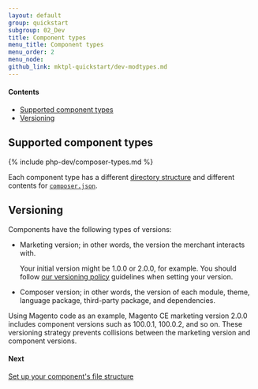 ```yaml
---
layout: default
group: quickstart
subgroup: 02_Dev
title: Component types
menu_title: Component types
menu_order: 2
menu_node: 
github_link: mktpl-quickstart/dev-modtypes.md
---
```


#### Contents
*	<a href="#types-spt">Supported component types</a>
*	<a href="#types-vers">Versioning</a>

<h2 id="types-spt">Supported component types</h2>

{% include php-dev/composer-types.md %}

<div class="bs-callout bs-callout-info" id="info">
  <p>Each component type has a different <a href="{{ site.gdeurl }}extension-dev-guide/module-file-structure.html" target="_blank">directory structure</a> and different contents for <a href="{{ site.gdeurl }}extension-dev-guide/composer-integration.html" target="_blank"><code>composer.json</code></a>.</p>
</div>

<h2 id="types-vers">Versioning</h2>
Components have the following types of versions:

*	Marketing version; in other words, the version the merchant interacts with. 

	Your initial version might be 1.0.0 or 2.0.0, for example. You should follow <a href="{{ site.gdeurl }}architecture/versioning.html" target="_blank">our versioning policy</a> guidelines when setting your version.

*	Composer version; in other words, the version of each module, theme, language package, third-party package, and dependencies. 

Using Magento code as an example, Magento CE marketing version 2.0.0 includes component versions such as 100.0.1, 100.0.2, and so on. These versioning strategy prevents collisions between the marketing version and component versions.

#### Next
<a href="{{ site.gdeurl }}mktpl-quickstart/dev-filesys.html">Set up your component's file structure</a>